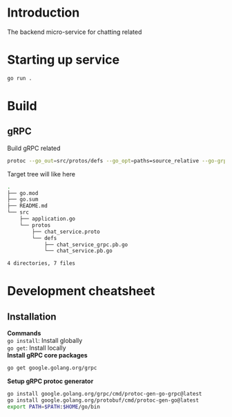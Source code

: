 # Introduction
The backend micro-service for chatting related

# Starting up service
```sh
go run .
```

# Build
## gRPC
Build gRPC related
```sh
protoc --go_out=src/protos/defs --go_opt=paths=source_relative --go-grpc_out=src/protos/defs --go-grpc_opt=paths=source_relative --proto_path=src/protos src/protos/chat_service.proto
```
Target tree will like here
```sh
.
├── go.mod
├── go.sum
├── README.md
└── src
    ├── application.go
    └── protos
        ├── chat_service.proto
        └── defs
            ├── chat_service_grpc.pb.go
            └── chat_service.pb.go

4 directories, 7 files
```

# Development cheatsheet
## Installation
**Commands**  
`go install`: Install globally  
`go get`: Install locally  
**Install gRPC core packages**
```sh
go get google.golang.org/grpc
```
**Setup gRPC protoc generator**
```sh
go install google.golang.org/grpc/cmd/protoc-gen-go-grpc@latest
go install google.golang.org/protobuf/cmd/protoc-gen-go@latest
export PATH=$PATH:$HOME/go/bin
```
